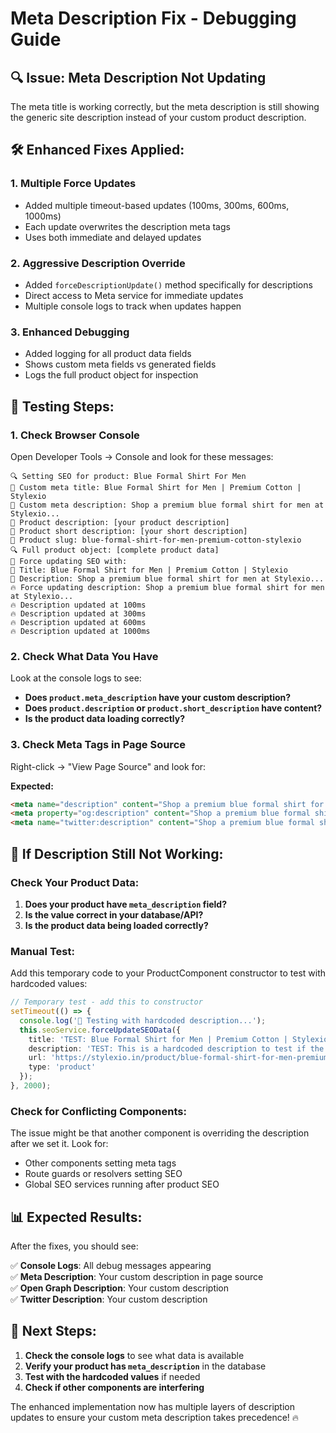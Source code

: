 # Meta Description Fix - Debugging Guide

## 🔍 **Issue**: Meta Description Not Updating

The meta title is working correctly, but the meta description is still showing the generic site description instead of your custom product description.

## 🛠️ **Enhanced Fixes Applied:**

### 1. **Multiple Force Updates**
- Added multiple timeout-based updates (100ms, 300ms, 600ms, 1000ms)
- Each update overwrites the description meta tags
- Uses both immediate and delayed updates

### 2. **Aggressive Description Override**
- Added `forceDescriptionUpdate()` method specifically for descriptions
- Direct access to Meta service for immediate updates
- Multiple console logs to track when updates happen

### 3. **Enhanced Debugging**
- Added logging for all product data fields
- Shows custom meta fields vs generated fields
- Logs the full product object for inspection

## 🧪 **Testing Steps:**

### 1. **Check Browser Console**
Open Developer Tools → Console and look for these messages:

```
🔍 Setting SEO for product: Blue Formal Shirt For Men
📝 Custom meta title: Blue Formal Shirt for Men | Premium Cotton | Stylexio
📝 Custom meta description: Shop a premium blue formal shirt for men at Stylexio...
📝 Product description: [your product description]
📝 Product short description: [your short description]
🔗 Product slug: blue-formal-shirt-for-men-premium-cotton-stylexio
🔍 Full product object: [complete product data]
🚀 Force updating SEO with:
📝 Title: Blue Formal Shirt for Men | Premium Cotton | Stylexio
📝 Description: Shop a premium blue formal shirt for men at Stylexio...
🔥 Force updating description: Shop a premium blue formal shirt for men at Stylexio...
🔥 Description updated at 100ms
🔥 Description updated at 300ms
🔥 Description updated at 600ms
🔥 Description updated at 1000ms
```

### 2. **Check What Data You Have**
Look at the console logs to see:
- **Does `product.meta_description` have your custom description?**
- **Does `product.description` or `product.short_description` have content?**
- **Is the product data loading correctly?**

### 3. **Check Meta Tags in Page Source**
Right-click → "View Page Source" and look for:

**Expected:**
```html
<meta name="description" content="Shop a premium blue formal shirt for men at Stylexio. Soft cotton, tailored fit, work-ready design. Available in all sizes. Easy returns. Order today.">
<meta property="og:description" content="Shop a premium blue formal shirt for men at Stylexio. Soft cotton, tailored fit, work-ready design. Available in all sizes. Easy returns. Order today.">
<meta name="twitter:description" content="Shop a premium blue formal shirt for men at Stylexio. Soft cotton, tailored fit, work-ready design. Available in all sizes. Easy returns. Order today.">
```

## 🔧 **If Description Still Not Working:**

### **Check Your Product Data:**
1. **Does your product have `meta_description` field?**
2. **Is the value correct in your database/API?**
3. **Is the product data being loaded correctly?**

### **Manual Test:**
Add this temporary code to your ProductComponent constructor to test with hardcoded values:

```typescript
// Temporary test - add this to constructor
setTimeout(() => {
  console.log('🧪 Testing with hardcoded description...');
  this.seoService.forceUpdateSEOData({
    title: 'TEST: Blue Formal Shirt for Men | Premium Cotton | Stylexio',
    description: 'TEST: This is a hardcoded description to test if the system works',
    url: 'https://stylexio.in/product/blue-formal-shirt-for-men-premium-cotton-stylexio',
    type: 'product'
  });
}, 2000);
```

### **Check for Conflicting Components:**
The issue might be that another component is overriding the description after we set it. Look for:
- Other components setting meta tags
- Route guards or resolvers setting SEO
- Global SEO services running after product SEO

## 📊 **Expected Results:**

After the fixes, you should see:

✅ **Console Logs**: All debug messages appearing  
✅ **Meta Description**: Your custom description in page source  
✅ **Open Graph Description**: Your custom description  
✅ **Twitter Description**: Your custom description  

## 🚀 **Next Steps:**

1. **Check the console logs** to see what data is available
2. **Verify your product has `meta_description`** in the database
3. **Test with the hardcoded values** if needed
4. **Check if other components are interfering**

The enhanced implementation now has multiple layers of description updates to ensure your custom meta description takes precedence! 🔥
